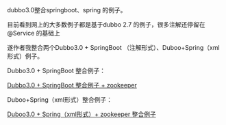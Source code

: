 dubbo3.0整合springboot、spring 的例子。

目前看到网上的大多数例子都是基于dubbo 2.7 的例子，很多注解还停留在 @Service 的基础上

遂作者我整合两个Dubbo3.0 + SpringBoot （注解形式）、Duboo+Spring（xml形式）例子。

Dubbo3.0 + SpringBoot 整合例子：

 [Dubbo3.0 + SpringBoot 整合例子 + zookeeper](dubbo-samples-xml/README.md) 

Duboo+Spring（xml形式）整合例子：

 [Duboo3.0 + Spring（xml形式）+ zookeeper 整合例子](dubbo-samples-springcloud/README.md) 



